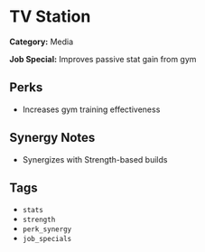 # TV Station

**Category:** Media

**Job Special:** Improves passive stat gain from gym

## Perks
- Increases gym training effectiveness

## Synergy Notes
- Synergizes with Strength-based builds

## Tags
- `stats`
- `strength`
- `perk_synergy`
- `job_specials`
